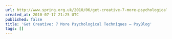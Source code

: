 ```yaml
---
url: http://www.spring.org.uk/2010/06/get-creative-7-more-psychological-techniques.php
created_at: 2010-07-17 21:25 UTC
published: false
title: 'Get Creative: 7 More Psychological Techniques — PsyBlog'
tags: []
---
```



